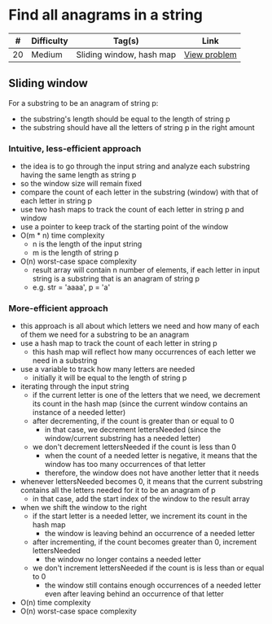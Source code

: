 # Find all anagrams in a string

| #   | Difficulty | Tag(s)                   | Link                                                                         |
| --- | ---------- | ------------------------ | ---------------------------------------------------------------------------- |
| 20  | Medium     | Sliding window, hash map | [View problem](https://leetcode.com/problems/find-all-anagrams-in-a-string/) |

## Sliding window

For a substring to be an anagram of string p:

- the substring's length should be equal to the length of string p
- the substring should have all the letters of string p in the right amount

### Intuitive, less-efficient approach

- the idea is to go through the input string and analyze each substring having the same length as string p
- so the window size will remain fixed
- compare the count of each letter in the substring (window) with that of each letter in string p
- use two hash maps to track the count of each letter in string p and window
- use a pointer to keep track of the starting point of the window
- O(m \* n) time complexity
  - n is the length of the input string
  - m is the length of string p
- O(n) worst-case space complexity
  - result array will contain n number of elements, if each letter in input string is a substring that is an anagram of string p
  - e.g. str = 'aaaa', p = 'a'

### More-efficient approach

- this approach is all about which letters we need and how many of each of them we need for a substring to be an anagram
- use a hash map to track the count of each letter in string p
  - this hash map will reflect how many occurrences of each letter we need in a substring
- use a variable to track how many letters are needed
  - initially it will be equal to the length of string p
- iterating through the input string
  - if the current letter is one of the letters that we need, we decrement its count in the hash map (since the current window contains an instance of a needed letter)
  - after decrementing, if the count is greater than or equal to 0
    - in that case, we decrement lettersNeeded (since the window/current substring has a needed letter)
  - we don't decrement lettersNeeded if the count is less than 0
    - when the count of a needed letter is negative, it means that the window has too many occurrences of that letter
    - therefore, the window does not have another letter that it needs
- whenever lettersNeeded becomes 0, it means that the current substring contains all the letters needed for it to be an anagram of p
  - in that case, add the start index of the window to the result array
- when we shift the window to the right
  - if the start letter is a needed letter, we increment its count in the hash map
    - the window is leaving behind an occurrence of a needed letter
  - after incrementing, if the count becomes greater than 0, increment lettersNeeded
    - the window no longer contains a needed letter
  - we don't increment lettersNeeded if the count is is less than or equal to 0
    - the window still contains enough occurrences of a needed letter even after leaving behind an occurrence of that letter
- O(n) time complexity
- O(n) worst-case space complexity
